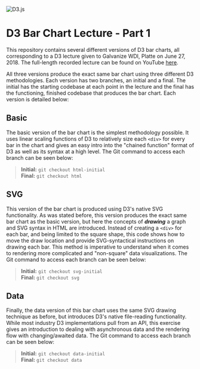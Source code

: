 ![D3.js]( 	https://s3-us-west-2.amazonaws.com/derek-assets/D3.png)

# D3 Bar Chart Lecture - Part 1

This repository contains several different versions of D3 bar charts, all corresponding to a D3 lecture given to Galvanize WDI, Platte on June 27, 2018. The full-length recorded lecture can be found on YouTube [here](https://youtu.be/mJq_D3UBQTs).  
  
All three versions produce the exact same bar chart using three different D3 methodologies. Each version has two branches, an initial and a final. The initial has the starting codebase at each point in the lecture and the final has the functioning, finished codebase that produces the bar chart. Each version is detailed below:

## Basic

The basic version of the bar chart is the simplest methodology possible. It uses linear scaling functions of D3 to relatively size each `<div>` for every bar in the chart and gives an easy intro into the "chained function" format of D3 as well as its syntax at a high level. The Git command to access each branch can be seen below:

> **Initial:** `git checkout html-initial`  
> **Final:** `git checkout html`

## SVG

This version of the bar chart is produced using D3's native SVG functionality. As was stated before, this version produces the exact same bar chart as the basic version, but here the concepts of _**drawing**_ a graph and SVG syntax in HTML are introduced. Instead of creating a `<div>` for each bar, and being limited to the square shape, this code shows how to move the draw location and provide SVG-syntactical instructions on drawing each bar. This method is imperative to understand when it comes to rendering more complicated and "non-square" data visualizations. The Git command to access each branch can be seen below:

> **Initial:** `git checkout svg-initial`  
> **Final:** `git checkout svg`

## Data

Finally, the data version of this bar chart uses the same SVG drawing technique as before, but introduces D3's native file-reading functionality. While most industry D3 implementations pull from an API, this exercise gives an introduction to dealing with asynchronous data and the rendering flow with changing/awaited data. The Git command to access each branch can be seen below:

> **Initial:** `git checkout data-initial`  
> **Final:** `git checkout data`
